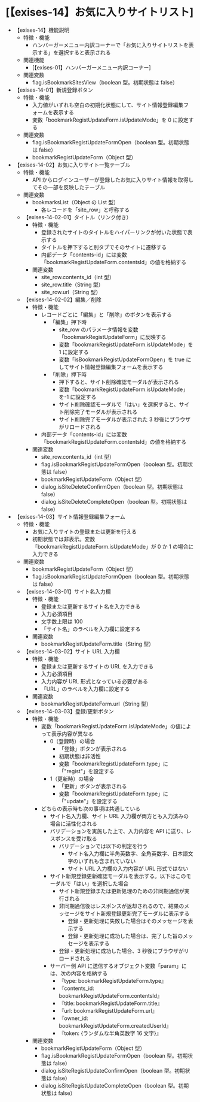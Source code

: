 # [【exises-14】お気に入りサイトリスト]

- 【exises-14】機能説明
  - 特徴・機能
    - ハンバーガーメニュー内訳コーナーで「お気に入りサイトリストを表示する」を選択すると表示される
  - 関連機能
    - [【exises-01】ハンバーガーメニュー内訳コーナー]
  - 関連変数
    - flag.isBookmarkSitesView（boolean 型。初期状態は false）
- 【exises-14-01】新規登録ボタン
  - 特徴・機能
    - 入力値がいずれも空白の初期化状態にして、サイト情報登録編集フォームを表示する
    - 変数「bookmarkRegistUpdateForm.isUpdateMode」を 0 に設定する
  - 関連変数
    - flag.isBookmarkRegistUpdateFormOpen（boolean 型。初期状態は false）
    - bookmarkRegistUpdateForm（Object 型）
- 【exises-14-02】お気に入りサイト一覧テーブル
  - 特徴・機能
    - API からログインユーザーが登録したお気に入りサイト情報を取得してその一部を反映したテーブル
  - 関連変数
    - bookmarksList（Object の List 型）
      - 各レコードを「site_row」と呼称する
  - 【exises-14-02-01】タイトル（リンク付き）
    - 特徴・機能
      - 登録されたサイトのタイトルをハイパーリンクが付いた状態で表示する
      - タイトルを押下すると別タブでそのサイトに遷移する
      - 内部データ「contents-id」には変数「bookmarkRegistUpdateForm.contentsId」の値を格納する
    - 関連変数
      - site_row.contents_id（int 型）
      - site_row.title（String 型）
      - site_row.url（String 型）
  - 【exises-14-02-02】編集／削除
    - 特徴・機能
      - レコードごとに「編集」と「削除」のボタンを表示する
        - 「編集」押下時
          - site_row のパラメータ情報を変数「bookmarkRegistUpdateForm」に反映する
          - 変数「bookmarkRegistUpdateForm.isUpdateMode」を 1 に設定する
          - 変数「isBookmarkRegistUpdateFormOpen」を true にしてサイト情報登録編集フォームを表示する
        - 「削除」押下時
          - 押下すると、サイト削除確認モーダルが表示される
          - 変数「bookmarkRegistUpdateForm.isUpdateMode」を-1 に設定する
          - サイト削除確認モーダルで「はい」を選択すると、サイト削除完了モーダルが表示される
          - サイト削除完了モーダルが表示された 3 秒後にブラウザがリロードされる
      - 内部データ「contents-id」には変数「bookmarkRegistUpdateForm.contentsId」の値を格納する
    - 関連変数
      - site_row.contents_id（int 型）
      - flag.isBookmarkRegistUpdateFormOpen（boolean 型。初期状態は false）
      - bookmarkRegistUpdateForm（Object 型）
      - dialog.isSiteDeleteConfirmOpen（boolean 型。初期状態は false）
      - dialog.isSiteDeleteCompleteOpen（boolean 型。初期状態は false）
- 【exises-14-03】サイト情報登録編集フォーム
  - 特徴・機能
    - お気に入りサイトの登録または更新を行える
    - 初期状態では非表示。変数「bookmarkRegistUpdateForm.isUpdateMode」が 0 か 1 の場合に入力できる
  - 関連変数
    - bookmarkRegistUpdateForm（Object 型）
    - flag.isBookmarkRegistUpdateFormOpen（boolean 型。初期状態は false）
  - 【exises-14-03-01】サイト名入力欄
    - 特徴・機能
      - 登録または更新するサイト名を入力できる
      - 入力必須項目
      - 文字数上限は 100
      - 「サイト名」のラベルを入力欄に設定する
    - 関連変数
      - bookmarkRegistUpdateForm.title（String 型）
  - 【exises-14-03-02】サイト URL 入力欄
    - 特徴・機能
      - 登録または更新するサイトの URL を入力できる
      - 入力必須項目
      - 入力内容が URL 形式となっている必要がある
      - 「URL」のラベルを入力欄に設定する
    - 関連変数
      - bookmarkRegistUpdateForm.url（String 型）
  - 【exises-14-03-03】登録/更新ボタン
    - 特徴・機能
      - 変数「bookmarkRegistUpdateForm.isUpdateMode」の値によって表示内容が異なる
        - 0（登録時）の場合
          - 「登録」ボタンが表示される
          - 初期状態は非活性
          - 変数「bookmarkRegistUpdateForm.type」に「"regist"」を設定する
        - 1（更新時）の場合
          - 「更新」ボタンが表示される
          - 変数「bookmarkRegistUpdateForm.type」に「"update"」を設定する
      - どちらの表示時も次の事項は共通している
        - サイト名入力欄、サイト URL 入力欄が両方とも入力済みの場合に活性化される
        - バリデーションを実施した上で、入力内容を API に送り、レスポンスを受け取る
          - バリデーションでは以下の判定を行う
            - サイト名入力欄に半角英数字、全角英数字、日本語文字のいずれも含まれていない
            - サイト URL 入力欄の入力内容が URL 形式ではない
        - サイト新規登録更新確認モーダルを表示する。以下はこのモーダルで「はい」を選択した場合
          - サイト新規登録または更新処理のための非同期通信が実行される
          - 非同期通信後はレスポンスが返却されるので、結果のメッセージをサイト新規登録更新完了モーダルに表示する
            - 登録・更新処理に失敗した場合はそのメッセージを表示する
            - 登録・更新処理に成功した場合は、完了した旨のメッセージを表示する
          - 登録・更新処理に成功した場合、3 秒後にブラウザがリロードされる
        - サーバー側 API に送信するオブジェクト変数「param」には、次の内容を格納する
          - 『type: bookmarkRegistUpdateForm.type』
          - 『contents_id: bookmarkRegistUpdateForm.contentsId』
          - 『title: bookmarkRegistUpdateForm.title』
          - 『url: bookmarkRegistUpdateForm.url』
          - 『owner_id: bookmarkRegistUpdateForm.createdUserId』
          - 『token: {ランダムな半角英数字 16 文字}』
    - 関連変数
      - bookmarkRegistUpdateForm（Object 型）
      - flag.isBookmarkRegistUpdateFormOpen（boolean 型。初期状態は false）
      - dialog.isSiteRegistUpdateConfirmOpen（boolean 型。初期状態は false）
      - dialog.isSiteRegistUpdateCompleteOpen（boolean 型。初期状態は false）

